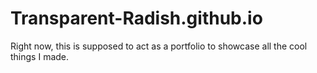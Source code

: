 # Transparent-Radish.github.io

Right now, this is supposed to act as a portfolio to showcase all the cool things I made.

